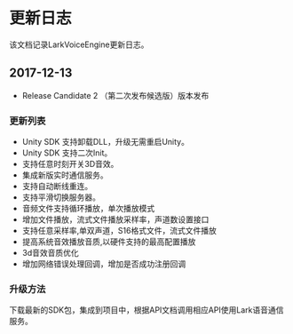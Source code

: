 # 更新日志

该文档记录LarkVoiceEngine更新日志。

## 2017-12-13

* Release Candidate 2 （第二次发布候选版）版本发布

### 更新列表

- Unity SDK 支持卸载DLL，升级无需重启Unity。
- Unity SDK 支持二次Init。
- 支持任意时刻开关3D音效。
- 集成新版实时通信服务。
- 支持自动断线重连。
- 支持平滑切换服务器。
- 音频文件支持循环播放，单次播放模式
- 增加文件播放，流式文件播放采样率，声道数设置接口
- 支持任意采样率,单双声道，S16格式文件，流式文件播放
- 提高系统音效播放音质,以硬件支持的最高配置播放
- 3d音效音质优化
- 增加网络错误处理回调，增加是否成功注册回调

### 升级方法

下载最新的SDK包，集成到项目中，根据API文档调用相应API使用Lark语音通信服务。
